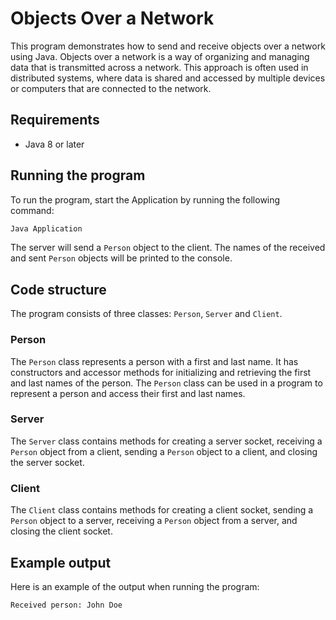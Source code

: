 # Objects Over a Network

This program demonstrates how to send and receive objects over a network using Java. Objects over a network is a way of organizing and managing data that is transmitted across a network. This approach is often used in distributed systems, where data is shared and accessed by multiple devices or computers that are connected to the network.

## Requirements

- Java 8 or later

## Running the program

To run the program, start the Application by running the following command:

```sh
Java Application
```
The server will send a `Person` object to the client. The names of the received and sent `Person` objects will be printed to the console.

## Code structure

The program consists of three classes: `Person`, `Server` and `Client`.

### Person

The `Person` class represents a person with a first and last name. It has constructors and accessor methods for initializing and retrieving the first and last names of the person. The `Person` class can be used in a program to represent a person and access their first and last names.

### Server

The `Server` class contains methods for creating a server socket, receiving a `Person` object from a client, sending a `Person` object to a client, and closing the server socket.

### Client

The `Client` class contains methods for creating a client socket, sending a `Person` object to a server, receiving a `Person` object from a server, and closing the client socket.

## Example output

Here is an example of the output when running the program:

```sh
Received person: John Doe
```

